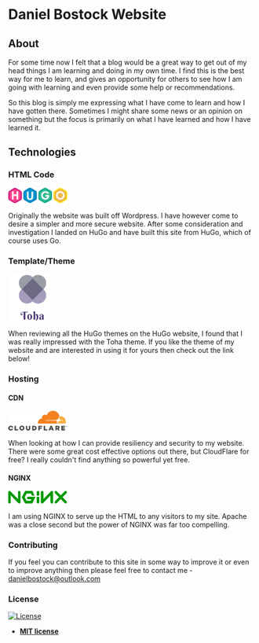 # Daniel Bostock Website

## About

For some time now I felt that a blog would be a great way to get out of my head things I am learning and doing in my 
own time. I find this is the best way for me to learn, and gives an opportunity for others to see how I am going with
learning and even provide some help or recommendations. 

So this blog is simply me expressing what I have come to 
learn and how I have gotten there. Sometimes I might share some news or an opinion on something but the focus is
primarily on what I have learned and how I have learned it.

## Technologies

### HTML Code
<p align="left">
    <a href="https://gohugo.io">
        <img src="themes/toha/static/assets/images/hugo-logo-wide.svg" width="120" title="Generated by HuGo"/>
    </a>
</p>

Originally the website was built off Wordpress. I have however come to desire a simpler and more secure website. After
some consideration and investigation I landed on HuGo and have built this site from HuGo, which of course uses Go.

### Template/Theme

<p align="left">
 <a href="https://github.com/hossainemruz/toha" title="HuGo">
  <img src="themes\toha\static\assets\images\main-logo.png" width="96" title="Generated by HuGo">
 </a>
</p>

When reviewing all the HuGo themes on the HuGo website, I found that I was really impressed with the Toha theme.
If you like the theme of my website and are interested in using it for yours then check out the link below!

### Hosting

#### CDN

<p align="left">
 <a href="https://cloudflare.com" title="CloudFlare">
  <img src="static\images\cloudflarelogo.png" width="120" title="Generated by HuGo">
 </a>
</p>

When looking at how I can provide resiliency and security to my website. There were some great cost effective options
out there, but CloudFlare for free? I really couldn't find anything so powerful yet free.

#### NGINX

<p align="left">
 <a href="https://cloudflare.com" title="NGINX">
  <img src="static\images\Nginxlogo.svg" width="120" title="NGINX">
 </a>
</p>

I am using NGINX to serve up the HTML to any visitors to my site. Apache was a close second but the power of NGINX
was far too compelling.

### Contributing

If you feel you can contribute to this site in some way to improve it or even to improve anything then please
feel free to contact me - danielbostock@outlook.com

### License


[![License](http://img.shields.io/:license-mit-blue.svg?style=flat-square)](http://badges.mit-license.org)

- **[MIT license](http://opensource.org/licenses/mit-license.php)**

